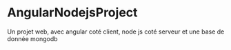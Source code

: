 # AngularNodejsProject
Un projet web, avec angular coté client, node js coté serveur et une base de donnée mongodb
